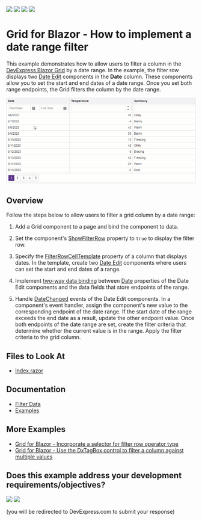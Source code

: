 <!-- default badges list -->
![](https://img.shields.io/endpoint?url=https://codecentral.devexpress.com/api/v1/VersionRange/619526428/22.2.3%2B)
[![](https://img.shields.io/badge/Open_in_DevExpress_Support_Center-FF7200?style=flat-square&logo=DevExpress&logoColor=white)](https://supportcenter.devexpress.com/ticket/details/T1156193)
[![](https://img.shields.io/badge/📖_How_to_use_DevExpress_Examples-e9f6fc?style=flat-square)](https://docs.devexpress.com/GeneralInformation/403183)
[![](https://img.shields.io/badge/💬_Leave_Feedback-feecdd?style=flat-square)](#does-this-example-address-your-development-requirementsobjectives)
<!-- default badges end -->
# Grid for Blazor - How to implement a date range filter

This example demonstrates how to allow users to filter a column in the [DevExpress Blazor Grid](https://docs.devexpress.com/Blazor/403143/grid) by a date range. In the example, the filter row displays two [Date Edit](https://docs.devexpress.com/Blazor/DevExpress.Blazor.DxDateEdit-1) components in the **Date** column. These components allow you to set the start and end dates of a date range. Once you set both range endpoints, the Grid filters the column by the date range.

![Filter Grid Column by a Date Range](date-range-filter.gif)

## Overview

Follow the steps below to allow users to filter a grid column by a date range:

1. Add a Grid component to a page and bind the component to data.

2. Set the component's [ShowFilterRow](https://docs.devexpress.com/Blazor/DevExpress.Blazor.DxGrid.ShowFilterRow) property to `true` to display the filter row.

3. Specify the [FilterRowCellTemplate](https://docs.devexpress.com/Blazor/DevExpress.Blazor.DxGridDataColumn.FilterRowCellTemplate) property of a column that displays dates. In the template, create two [Date Edit](https://docs.devexpress.com/Blazor/DevExpress.Blazor.DxDateEdit-1) components where users can set the start and end dates of a range.

4. Implement [two-way data binding](https://docs.devexpress.com/Blazor/402330/common-concepts/two-way-data-binding) between [Date](https://docs.devexpress.com/Blazor/DevExpress.Blazor.DxDateEdit-1.Date) properties of the Date Edit components and the data fields that store endpoints of the range.

5.  Handle [DateChanged](https://docs.devexpress.com/Blazor/DevExpress.Blazor.DxDateEdit-1.DateChanged) events of the Date Edit components. In a component's event handler, assign the component's new value to the corresponding endpoint of the date range. If the start date of the range exceeds the end date as a result, update the other endpoint value. Once both endpoints of the date range are set, create the filter criteria that determine whether the current value is in the range. Apply the filter criteria to the grid column.

## Files to Look At

- [Index.razor](./CS/Pages/Index.razor)

## Documentation

- [Filter Data](https://docs.devexpress.com/Blazor/403143/grid#filter-data)
- [Examples](https://docs.devexpress.com/Blazor/404035/grid/examples)

## More Examples

- [Grid for Blazor - Incorporate a selector for filter row operator type](https://github.com/DevExpress-Examples/blazor-dxgrid-filter-operator-selector)
- [Grid for Blazor - Use the DxTagBox control to filter a column against multiple values](https://github.com/DevExpress-Examples/blazor-grid-use-the-DxTagBox-control-as-a-filter-for-a-column-with-multiple-values)
<!-- feedback -->
## Does this example address your development requirements/objectives?

[<img src="https://www.devexpress.com/support/examples/i/yes-button.svg"/>](https://www.devexpress.com/support/examples/survey.xml?utm_source=github&utm_campaign=blazor-dxgrid-date-range-filter&~~~was_helpful=yes) [<img src="https://www.devexpress.com/support/examples/i/no-button.svg"/>](https://www.devexpress.com/support/examples/survey.xml?utm_source=github&utm_campaign=blazor-dxgrid-date-range-filter&~~~was_helpful=no)

(you will be redirected to DevExpress.com to submit your response)
<!-- feedback end -->
